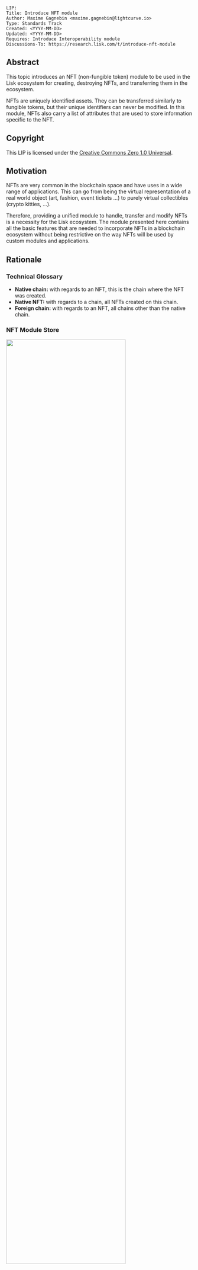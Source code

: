 ```
LIP:
Title: Introduce NFT module
Author: Maxime Gagnebin <maxime.gagnebin@lightcurve.io>
Type: Standards Track
Created: <YYYY-MM-DD>
Updated: <YYYY-MM-DD>
Requires: Introduce Interoperability module
Discussions-To: https://research.lisk.com/t/introduce-nft-module
```


## Abstract

This topic introduces an NFT (non-fungible token) module to be used in the Lisk ecosystem for creating, destroying NFTs, and transferring them in the ecosystem. 

NFTs are uniquely identified assets. 
They can be transferred similarly to fungible tokens, but their unique identifiers can never be modified. 
In this module, NFTs also carry a list of attributes that are used to store information specific to the NFT.


## Copyright

This LIP is licensed under the [Creative Commons Zero 1.0 Universal](https://creativecommons.org/publicdomain/zero/1.0/).


## Motivation

NFTs are very common in the blockchain space and have uses in a wide range of applications. 
This can go from being the virtual representation of a real world object (art, fashion, event tickets ...) to purely virtual collectibles (crypto kitties, ...). 

Therefore, providing a unified module to handle, transfer and modify NFTs is a necessity for the Lisk ecosystem. 
The module presented here contains all the basic features that are needed to incorporate NFTs in a blockchain ecosystem without being restrictive on the way NFTs will be used by custom modules and applications. 


## Rationale


### Technical Glossary



*   **Native chain:** with regards to an NFT, this is the chain where the NFT was created.
*   **Native NFT:** with regards to a chain, all NFTs created on this chain.
*   **Foreign chain:** with regards to an NFT, all chains other than the native chain.


### NFT Module Store


<img src="lip-Introduce_a_non_fungible_token_module/NFT_store.png" width="80%">


*Figure 1: The NFT module store is divided into 5 substores. All NFTs held by users are stored sequentially in the user substore with keys given by the user address and the NFT ID.*


#### NFT Store

The NFT store contains entries for all NFTs present on the chain, as well as entries for all native NFTs that have been sent cross-chain. 
Each entry contains three properties, the owner, the locking module ID and the attributes of the NFT. The owner can either be a 20 bytes user address, or a 4 bytes serialization of a chain ID. 
In the latter case, the token is a native token that has been sent cross-chain and is escrowed.

The locking module ID stores the information regarding the locking status of the NFT. 
If the NFT is unlocked, this property will have value `NFT_NOT_LOCKED`, whereas if the NFT is locked, this property will store the ID of the locking module.

Lastly, the NFT stores an attribute property which can be used by custom applications to store information about the NFT, or modify interactions with the NFT. 


#### User Substore

In the proposed solution, all NFTs associated with a given address are stored sequentially in the user substore part of the state. 
In this way, getting all NFTs of a given account can be done efficiently. 
This is in contrast to specifications (like [ERC 721](https://github.com/ethereum/EIPs/blob/master/EIPS/eip-721.md) without optional extensions) where the NFT owner is only stored as one of the NFTs properties. 
We think that this feature is useful in an account based blockchain ecosystem and the user substore is designed accordingly.


### NFT Identifier

To identify NFTs in the Lisk ecosystem, we introduce the NFT ID in this proposal. 
An NFT ID will be unique in the ecosystem. 
It is built from 3 integers: the [chain ID][registration-LIP] of the chain creating the token, a collection integer chosen when the token is created and an index which is automatically assigned to the new NFT. 

This allows chains to define multiple sets of NFTs, each identified by their respective collection.
Each collection can then easily have its own attribute schema and custom logic.
For example, an art NFT exchange could have a different collection per artist. 
The index being then the unique integer associated with each art piece of this artist.


### Cross-chain NFT Transfer

To allow cross-chain transfers of NFTs, we define a specific command which makes use of the [Interoperability module][base-interoperability-LIP] and creates a [cross-chain message][CCM-LIP] with the relevant information. 
When sending NFTs cross-chain, it is crucial that every chain can correctly escrow its native tokens sent to other chains. 
In this way, a native NFT can never be created by a foreign chain and sent across the ecosystem. 
When receiving non-native NFTs on a chain, users can query this NFT's native chain to make sure that the NFT is properly escrowed.


#### Transfer To and From the Native Chain

These specifications only allow NFTs to be transferred to and from their native chain. 
In particular, this means that a token created on chain A cannot be transferred directly from chain B to chain C. 
This is required to allow the native chain to maintain correctly escrowed NFTs.


### Attributes

Each NFT is stored with an attribute property. 
This property is a byte sequence that is not deserialized by the NFT module. 
Each custom module using an NFT collection should define schemas to serialize and deserialize the attribute property of NFTs of their collection.

When an NFT is sent to another chain, the attributes property of the NFT can be modified according to specifications set on the receiving chain. 
For this reason, custom modules specifying an NFT collection must also implement the behavior to adopt when an NFT is returned with a modified attributes property. 
This custom behavior will compare the returned attributes with the ones stored with the escrowed NFT. 
If the returned NFT has an empty attribute, the native chain will restore the attributes as stored, 
this can be used to save on cross-chain messages size when returning non-modified NFTs to their native chains.


### Protocol Logic for Other Modules

The NFT module provides the following functions to modify the NFT state. 
Any other modules should use those functions to modify the NFT state. 
The NFT state should never be modified from outside the module without using one of the provided functions as this could result in unexpected behavior and could cause an improper state transition.


#### create

This function is used to create a new NFT. 
The NFT will always be native to the chain creating it. 
The index of the created NFT will be the next available index, as specified by the max index corresponding to the collection.


#### destroy

This function is used to destroy NFTs. 
The NFT will be removed from the NFT store and cannot be retrieved. 
The use of this function is limited to destroying native NFTs.


#### transfer

This function is used to transfer ownership of NFTs within one chain.


#### transferCrossChain

This function is used to transfer ownership of NFTs across chains in the Lisk ecosystem.


#### lock

This function is used to lock an NFT to a module ID. 
A locked NFT cannot be transferred (within the chain or across chains). 
This can be useful, for example, when the NFT is used as a deposit for a service. 
A module ID is specified when locking the NFT and this ID has to be specified when unlocking the NFT. 
This avoids NFTs being accidentally locked and unlocked by different modules. 


#### unlock

This function is used to unlock an NFT that was locked to a module ID. 


#### setAttributes

This function is used to modify the attributes of NFTs.
Each custom module can define the rules surrounding modifying NFT attributes and should call this function. 
This function will be executed even if the NFT is locked.


#### recover

This function should only be called by the Interoperability module to trigger the recovery of NFTs escrowed to terminated chains.

## Specification


### Constants and Notations

The following constants are used throughout the document

|Name          | Type    | Value       |
| ------------- |---------| ------------|
| **Interoperability Constants** |||
| `MIN_RETURN_FEE`                      | uint64 | 1000 |
| **NFT Module Constants** |||
| `MODULE_ID_NFT`                       | uint32 | TBD |
| `COMMAND_ID_TRANSFER`                 | uint32 | 0 |
| `COMMAND_ID_CROSS_CHAIN_TRANSFER`     | uint32 | 1 |
| `CROSS_CHAIN_COMMAND_ID_TRANSFER`     | uint32 | 0 |
| `CHAIN_ID_ALIAS_NATIVE`               | uint32 | 0 |
| `NFT_NOT_LOCKED`                      | uint32 | `MODULE_ID_NFT` |
| `MAX_BYTE_LENGTH_ATTRIBUTES`          | uint32 | 9 * 1024 |
| `CCM_STATUS_OK`                       | uint32 | 0 |
| `CCM_STATUS_NFT_NOT_SUPPORTED`        | uint32 | 64 |
| `CCM_STATUS_NFT_PROTOCOL_VIOLATION`   | uint32 | 65 |
| **Store Constants** |||
| `STORE_PREFIX_NFT`                    | bytes | 0x00 00 |
| `STORE_PREFIX_USER`                   | bytes | 0x80 00 |
| `STORE_PREFIX_COLLECTION`             | bytes | 0xc0 00 |
| `STORE_PREFIX_AVAILABLE_COLLECTION`   | bytes | 0xd0 00 |
| `STORE_PREFIX_TERMINATED_ESCROW`      | bytes | 0xe0 00 |
| `STORE_KEY_LENGTH_NFT`                | uint32| 16      |
| **General Constants** |||
| `EMPTY_BYTES`                         | bytes  | "" |
| `ADDRESS_LENGTH`                      | uint32 | 20 |


#### uint32be

`uint32be(x)` returns the big endian uint32 serialization of an integer `x`, with `0 <= x <2^32`. 
This serialization is always 4 bytes long.


#### uint64be

`uint64be(x)` returns the big endian uint64 serialization of an integer `x`, with `0 <= x < 2^64`. 
This serialization is always 8 bytes long.


#### length

In this LIP, `length(byteSequence)` returns the length in bytes of `byteSequence`.


#### Functions from Other Modules

Calling a function `fct` from the [Interoperability module][base-interoperability-LIP] is represented by `interoperability.fct(required inputs)`.


### NFT Module Store

The store keys and schemas for value serialization of the NFT store are set as follows:


#### NFT Substore

*   The store prefix is set to `STORE_PREFIX_NFT`.
*   Each store key is an NFT ID: `uint32be(chainID)||uint32be(collection)||uint64be(index)`.
*   Each store value is the serialization of an object following `NFTStoreSchema`.
    ```java
    NFTStoreSchema = {
        "type": "object",
        "required": [
            "owner",
            "lockingModuleID",
            "attributes"
        ],
        "properties": {
            "owner": { 
                "dataType": "bytes", 
                "fieldNumber": 1 
            },
            "lockingModuleID": { 
                "dataType": "uint32", 
                "fieldNumber": 2 
            },
            "attributes": {             
                "dataType": "bytes", 
                "fieldNumber": 3 
            }
        }
    }
    ```

#### User Substore

*   The store prefix is set to `STORE_PREFIX_USER`.
*   Each store key is a 20-byte address and an NFT ID: `address||uint32be(chainID)||uint32be(collection)||uint64be(index)`.
*   Each store value is the serialization of an object following `userStoreSchema`.
    ```java
    userStoreSchema = {
        "type": "object",
        "required": ["exists"],
        "properties": {
            "exists": { 
                "dataType": "boolean", 
                "fieldNumber": 1
            }
        }
    }
    ```

#### Collection Substore

*   The store prefix is set to `STORE_PREFIX_COLLECTION`.
*   Each store key is a collection: `uint32be(collection)`.
*   Each store value is the serialization of an object following `collectionStoreSchema`.
    ```java
    collectionStoreSchema = {
        "type": "object",
        "required": ["nextAvailableIndex"],
        "properties": {
            "nextAvailableIndex": { 
                "dataType": "uint64", 
                "fieldNumber": 1
            }
        }
    }
    ```
    

#### Available Collection Substore

*   The store prefix is set to `STORE_PREFIX_AVAILABLE_COLLECTION`.
*   Each store key is the empty bytes.
*   Each store value is the serialization of an object following `availableCollectionStoreSchema`.
    ```java
    availableCollectionStoreSchema = {
        "type": "object",
        "required": ["nextAvailableCollection"],
        "properties": {
            "nextAvailableCollection": { 
                "dataType": "uint32", 
                "fieldNumber": 1
            }
        }
    }
    ```

#### Terminated Escrow Substore

*   The store prefix is set to `STORE_PREFIX_TERMINATED_ESCROW`.
*   Each store key is a chain ID: `uint32be(chainID)`.
*   Each store value is the serialization of an object following `terminatedEscrowStoreSchema`.
    ```java
    terminatedEscrowStoreSchema = {
        "type": "object",
        "required": ["escrowTerminated"],
        "properties": {
            "escrowTerminated": { 
                "dataType": "boolean", 
                "fieldNumber": 1
            }
        }
    }
    ```


#### Store Notation

For the rest of this proposal:

*   Let `NFTStore(nftID)` be the NFT store entry with store prefix `STORE_PREFIX_NFT` and store key
    `uint32be(nftID.chainID)||uint32be(nftID.collection)||uint64be(nftID.index)`. 
*   Let `userStore(address, nftID)` be the user substore entry with store key `address||uint32be(nftID.chainID)||uint32be(nftID.collection)||uint64be(nftID.index)`.
*   Let `collectionStore(collection)` be the collection substore entry with store key `uint32be(collection)`.
*   Let `terminatedStore(chainID)` be the `escrowTerminated` property of the terminated escrow substore entry with store key `uint32be(chainID)`. 
    If the store entry does not exist, the function returns `False`.
*   Let `nextAvailableCollection` be the `nextAvailableCollection` property of the entry of the available collection substore.


### NFT Identification

All NFTs in the ecosystem are identified by the three values `chainID`, `collection` and `index`. 
- `chainID` is always the chain ID of the chain that created the NFT 
- `collection` is an integer specified at NFT creation, 
- `index` is assigned at NFT creation to the next available index in the collection. 

In this LIP, the NFT identifier is written as a dictionary of 3 elements `{"chainID": chainID, "collection": collection, "index": index}`. 
This is for example used in all input formats for the module's exposed logics.
This allows the exposed logic interfaces to be simple and uniform.
This choice follows a potential way how the module could be implemented in JavaScript, the same behavior could be implemented with a named tuple in Python. 


#### NFT ID and Native NFT

NFTs on their native chain are identified by the three values `{"chainID": CHAIN_ID_ALIAS_NATIVE, "collection": collection, "index": index}`. 
The same NFT in other chains would be identified by the three values `{"chainID": nativeChainID, "collection": collection, "index": index}`, 
`nativeChainID` being the chain ID of the chain where the NFT was created. 


#### Supported NFTs

The NFT module contains a function used when receiving cross-chain NFT transfers to assert the support for non-native NFTs. 
It should return a boolean, depending on the configuration of the NFT module. 
For the rest of this LIP, this function is written `NFTSupported(nftID)`.


### Internal Functions


#### createNFTEntry

```python
createNFTEntry(nftID, address, moduleID, givenAttributes):
    create a store entry with
        storePrefix = STORE_PREFIX_NFT
        storeKey =  uint32be(nftID.chainID) 
                      || uint32be(nftID.collection) 
                      || uint64be(nftID.index)

        storeValue = { 
            "owner": address, 
            "lockingModuleID": moduleID, 
            "attributes": givenAttributes
        } serialized using NFTStoreSchema
```


#### deleteNFTEntry

```python
deleteNFTEntry(nftID):
    delete the store entry with
        storePrefix = STORE_PREFIX_NFT
        storeKey = uint32be(nftID.chainID) 
                     || uint32be(nftID.collection) 
                     || uint64be(nftID.index)
```


#### createUserEntry

```python
createUserEntry(address, nftID):
    create an store entry with
        storePrefix = STORE_PREFIX_USER
        storeKey = address 
                     || uint32be(nftID.chainID) 
                     || uint32be(nftID.collection) 
                     || uint64be(nftID.index)
        storeValue = {"exists": True} serialized using userStoreSchema
```


#### deleteUserEntry

```python
deleteUserEntry(address, nftID):
    delete the store entry with
        storePrefix = STORE_PREFIX_USER
        storeKey = address 
                     || uint32be(nftID.chainID) 
                     || uint32be(nftID.collection) 
                     || uint64be(nftID.index)
```



#### terminateEscrow

```python
terminateEscrow(chainID):
    create the store entry with
        storePrefix = STORE_PREFIX_TERMINATED_ESCROW.
        storeKey    = uint32be(chainID)
        storeValue  = {"escrowTerminated": True} serialized according to terminatedEscrowStoreSchema
```


#### canonicalNFTID

```python

canonicalNFTID(nftID):
    if nftID.chainID == interoperability.getOwnChainAccount().ID
        return {"chainID": CHAIN_ID_ALIAS_NATIVE, "collection": nftID.collection, "index": nftID.index}
    else:
        return nftID
```
This function will return the input `nftID` in the case `interoperabiliby.getOwnChainAccount()` cannot be called.


### NFT Attributes

For all NFT collections, native chains must implement the function 
`getNewAttributes(collection, storedAttributes, receivedAttributes)` which is used whenever an NFT from this collection is received from another chain. 
The function `getNewAttributes` must always return a byte array of length at most `MAX_BYTE_LENGTH_ATTRIBUTES` bytes.

For all values of `collection` and `storedAttributes`, 
this function must be defined as `getNewAttributes(collection, storedAttributes, EMPTY_BYTES) = storedAttributes`.

This function's default behavior is to always overwriting the received attributes with the ones in the NFT substore:

```python
defaultGetNewAttributes(collection, storedAttributes, receivedAttributes):
    return storedAttributes
```


### NFTs in Genesis Blocks

The genesis block of a chain can have a non-empty NFT store. The distribution of NFTs at genesis is left to sidechain developers and must only follow few restrictions:

*   No escrow entries (entries with store prefix `ESCROW_STORE_PREFIX`) should exist in the genesis block.
*   Only NFTs with `chainID == CHAIN_ID_ALIAS_NATIVE` exist in the genesis block. They must all have a 20 byte owner and the corresponding entry in the user substore must exist (entry with store key being `owner||uint32be(chainID)||uint23be(collection)||uint64be(index)`).
*   For all collections, the maximal index of all NFTs of this collection, over all existing NFT entries, must be strictly smaller than `collectionStore(collection).nextAvailableIndex`.
*   `nextAvailableCollection > collection` for all `collection` such that `collectionStore(collection)` exists. 


### Commands

The module provides the following commands to modify the NFT store.


#### NFT Transfer

Transactions executing this command have: 

*   `moduleID = NFT_MODULE_ID`
*   `commandID  = COMMAND_ID_TRANSFER`


##### Parameters Schema

The `params` property of an NFT transfer transaction follows the schema `NFTTransferParams`.

```java
NFTTransferParams = {
    "type": "object",
    "required": [
        "nftID",
        "recipientAddress"
    ],
    "properties": {
        "nftID": {
            "type": object,
            "fieldNumber": 1,
            "required": [
                "chainID",
                "collection",
                "index"
            ],
            "properties": {
                "chainID": {
                    "dataType": "uint32",
                    "fieldNumber": 1
                },
                "collection": {
                    "dataType": "uint32",
                    "fieldNumber": 2
                },
                "index": {
                    "dataType": "uint64",
                    "fieldNumber": 3
                }
            }
        },    
        "recipientAddress": {
            "dataType": "bytes",
            "fieldNumber": 2
        }
    }
}
```


##### Parameters Validity

The `params` property of an NFT transfer transaction is valid if:

*   `recipientAddress` must be a byte array of length `ADDRESS_LENGTH`. 


##### Execution

When executing this command, the following is done: 

```python
derive senderAddress from trs.senderPublicKey
let nftID as given in trs.params

if NFTStore(nftID).lockingModuleID != NFT_NOT_LOCKED:   
    execution fails  
if NFTStore(nftID).owner != senderAddress:   
    execution fails

deleteUserEntry(senderAddress, nftID)
createUserEntry(recipientAddress, nftID)
NFTStore(nftID).owner = recipientAddress
```


#### Cross-chain NFT Transfer

Transactions executing this command have:
*   `moduleID = NFT_MODULE_ID`
*   `commandID  = COMMAND_ID_CROSS_CHAIN_TRANSFER` 


##### Parameters Schema

The `params` property of a cross-chain NFT transfer transaction follows the schema `crossChainTransferParams`.

```java
crossChainTransferParams = {
    "type": "object",
    "required": [
        "nftID",   
        "receivingChainID", 
        "recipientAddress", 
        "messageFee" 
    ],
    "properties": {
        "nftID": {
            "type": object,
            "fieldNumber": 1,
            "required": [
                "chainID",
                "collection",
                "index"
            ],
            "properties": {
                "chainID": {
                    "dataType": "uint32",
                    "fieldNumber": 1
                },
                "collection": {
                    "dataType": "uint32",
                    "fieldNumber": 2
                },
                "index": {
                    "dataType": "uint64",
                    "fieldNumber": 3
                }
            }
        }, 
        "receivingChainID": {
            "dataType": "uint32",
            "fieldNumber": 2 
        },
        "recipientAddress": {
            "dataType": "bytes",
            "fieldNumber": 3 
        },
        "messageFee": {
            "dataType": "uint64",
            "fieldNumber": 4 
        }
    }
}
```


##### Parameters Validity

The `params` property of a cross-chain NFT transfer transaction is valid if: 
*   `recipientAddress` is a byte array of length `ADDRESS_LENGTH`,
*   `tokenID.chainID` is either `CHAIN_ID_ALIAS_NATIVE` or `receivingChainID`,


##### Execution

When executing a cross-chain NFT transfer transaction `trs`, the following is done: 

*   Derive `senderAddress` from `trs.senderPublicKey`.
*   Execute the same logic as the function 
    ```java
    timestamp = timestamp of the block including the execution of this command
    transferCrossChain(timestamp,
                       senderAddress, 
                       trs.params.receivingChainID, 
                       trs.params.recipientAddress, 
                       trs.params.nftID, 
                       trs.params.messageFee)
    ```


### Executing Cross-chain Messages


#### Cross-chain NFT Transfer Message

Cross-chain messages executing this cross-chain command have:
*   `moduleID = NFT_MODULE_ID`,
*   `commandID  = CROSS_CHAIN_COMMAND_ID_TRANSFER`


##### Message Parameters Schema

The `params` property of cross-chain NFT transfers follows the `crossChainTransferMessageParams` schema.

```java
crossChainTransferMessageParams = {
    "type": "object",
    "required": [
        "nftID",   
        "senderAddress"
        "recipientAddress", 
        "attributes" 
    ],
    "properties": {
        "nftID": {
            "type": object,
            "fieldNumber": 1,
            "required": [
                "chainID",
                "collection",
                "index"
            ],
            "properties": {
                "chainID": {
                    "dataType": "uint32",
                    "fieldNumber": 1
                },
                "collection": {
                    "dataType": "uint32",
                    "fieldNumber": 2
                },
                "index": {
                    "dataType": "uint64",
                    "fieldNumber": 3
                }
            }
        }, 
        "senderAddress": {
            "dataType": "bytes",
            "fieldNumber": 2 
        },
        "recipientAddress": {
            "dataType": "bytes",
            "fieldNumber": 3 
        },
        "attributes": {
            "dataType": "bytes",
            "fieldNumber": 4 
        }
    }
}
```

##### Execution

When executing a cross-chain NFT transfer message `CCM`, the logic below is followed.

```python
nftID = CCM.params.nftID
chainID = nftID.chainID
sendingChainID = CCM.sendingChainID
senderAddress = CCM.params.senderAddress
recipientAddress = CCM.params.recipientAddress
receivedAttributes = CCM.params.attributes
ownChainID = interoperability.getOwnChainAccount().ID

if (chainID not in [ownChainID, sendingChainID]
    or length(senderAddress) != ADDRESS_LENGTH
    or length(recipientAddress) !=  ADDRESS_LENGTH
    or length(receivedAttributes) > MAX_BYTE_LENGTH_ATTRIBUTES
    or (chainID == ownChainID 
        and NFTStore(nftID).owner != uint32(sendingChainID))
    or (chainID == sendingChainID 
        and NFTStore(nftID) exists)):  
    if  (CCM.fee >= MIN_RETURN_FEE * length(CCM)
        and CCM.status == CCM_STATUS_OK):
        interoperability.error(CCM, CCM_STATUS_NFT_PROTOCOL_VIOLATION)
    terminateEscrow(sendingChainID)
    stop CCM execution
    
if chainID == ownChainID:
    oldAttributes = NFTStore(nftID).attributes
    if CCM.status == CCM_STATUS_OK:
        newAttributes = getNewAttributes(nftID.collection,
                                         oldAttributes,
                                         receivedAttributes) 
        newRecipientAddress = recipientAddress 
    else:
        newAttributes = oldAttributes
        newRecipientAddress = senderAddress

    nftID = canonicalNFTID(nftID)
    NFTStore(nftID).owner = newRecipienAddress
    NFTStore(nftID).attributes = newAttributes
    createUserEntry(newRecipientAddress, nftID)

else: # chainID == sendingChainID
    if NFTSupported(nftID) == FALSE:
        if (CCM.fee >= MIN_RETURN_FEE * length(CCM)
            and CCM.status == CCM_STATUS_OK):
            interoperability.error(CCM, CCM_STATUS_NFT_NOT_SUPPORTED)
        stop CCM execution
    if CCM.status == CCM_STATUS_OK:
        createNFTEntry(nftID, 
                       recipientAddress, 
                       receivedAttributes)
        createUserEntry(recipientAddress, nftID)
    else:
        createNFTEntry(nftID,
                       senderAddress,
                       receivedAttributes)
        createUserEntry(senderAddress, nftID) 
```


### Protocol Logic for Other Modules


#### getAttributes

This function returns the attributes of an NFT.
```python
getAttributes(address, nftID):
    nftID = canonicalNFTID(nftID)
    if NFTStore(nftID) exists:
        return NFTStore(nftID).attributes
    else:
        return entry does not exist
```


#### getLockingModuleID

This function returns the locking status of an NFT.
```python
getLockingModuleID(nftID):
    nftID = canonicalNFTID(nftID)
    if NFTStore(nftID) exists:
        return NFTStore(nftID).lockingModuleID
    else:
        return entry does not exist
```


#### getNFTowner

This function returns the owner of an NFT.
```python
getNFTowner(nftID):
    nftID = canonicalNFTID(nftID)
    if NFTStore(nftID) exists:
        return NFTStore(nftID).owner
    else:
        return entry does not exist
```


#### isTerminated

This function returns the escrow status of a chain.
```python
isTerminated(chainID):
    if terminatedStore(chainID) == True:
        return True
    else:
        return False
```


#### getNextAvailableIndex

This function returns the max index of a collection.
```python
getNextAvailableIndex(collection):
    if collectionStore(collection) does not exist:
        return collection does not exist
        
    return collectionStore(collection).nextAvailableIndex 
```


#### getNextAvailableCollection

This function returns the next available collection.
```python
getNextAvailableCollection():     
    return nextAvailableCollection
```


#### create

This function creates an NFT.
```python
create(address, collection, attributes):
    if (length(attributes) > MAX_BYTE_LENGTH_ATTRIBUTES bytes
        or collectionStore(collection) does not exist):
        create fails
        
    index = collectionStore(collection).nextAvailableIndex
    nftID = {"chainID": CHAIN_ID_ALIAS_NATIVE, 
             "collection": collection, 
             "index": index}
    createNFTEntry(nftID, address, attributes)   
    createUserEntry(address, nftID)
    collectionStore(collection).nextAvailableIndex += 1
```


#### destroy

This function destroys an NFT.
```python
destroy(nftID):
    nftID = canonicalNFTID(nftID)
    if (nftID.chainID != CHAIN_ID_ALIAS_NATIVE
        or NFTStore(nftID) does not exist):
        destroy fails
        
    address = NFTStore(nftID).owner
    deleteNFTEntry(nftID)
    deleteUserEntry(address, nftID) 
```


#### initializeCollection

This function creates a new collection substore entry.
```python
initializeCollection(collection):
    if collectionStore(collection) exists:
        initializeCollection fails

    create an entry in the collection substore with
        storeKey = uint32be(collection)
        storeValue = {"nextAvailableIndex": 0) serialized using collectionStoreSchema 

    if collection >= nextAvailableCollection:
        nextAvailableCollection = collection + 1
    return collection
```


#### transfer

This function transfers ownership of NFTs within one chain.
```python
transfer(senderAddress, recipientAddress, nftID):
    nftID = canonicalNFTID(nftID)
    if (NFTStore(nftID).lockingModuleID != NFT_NOT_LOCKED
        or NFTStore(nftID).owner != senderAddress):   
        transfer fails

    deleteUserEntry(senderAddress, nftID)
    createUserEntry(recipientAddress, nftID)
    NFTStore(nftID).owner = recipientAddress
```


#### transferCrossChain

This function transfers ownership of NFTs across chains in the Lisk ecosystem.
```python
transferCrossChain(timestamp,
                   senderAddress, 
                   receivingChainID, 
                   recipientAddress, 
                   nftID, 
                   messageFee,
                   includeAttributes):
                   
    nftID = canonicalNFTID(nftID)
    chainID = nftID.chainID
    if (chainID not in [CHAIN_ID_ALIAS_NATIVE, receivingChainID]
        or length(senderAddress) != ADDRESS_LENGTH
        or length(recipientAddress) !=  ADDRESS_LENGTH
        or NFTStore(nftID).owner != senderAddress
        or NFTStore(nftID).lockingModuleID != NFT_NOT_LOCKED
        or (terminatedStore(sendingChainID) == True 
            and chainID == CHAIN_ID_ALIAS_NATIVE)):
        transferCrossChain fails
    
    if includeAttributes == True:
        attributes = NFTStore(nftID).attributes
    else:
        attributes = EMPTY_BYTES

    deleteUserEntry(address, nftID)
    if chainID == CHAIN_ID_ALIAS_NATIVE:  
        NFTStore(nftID).owner = uint32be(receivingChainID)
        nftID.chainID = interoperability.getOwnChainAccount().ID
    else:
        deleteNFTEntry(nftID)  
    
    messageParams = {
        "nftID": nftID,
        "senderAddress": senderAddress,
        "recipientAddress": recipientAddress
        "attributes": attributes,
    }
    
    serializedParams = serialization of messageParams following 
                      crossChainTransferMessageParams schema

    interoperability.send(timestamp,
                          NFT_MODULE_ID,
                          CROSS_CHAIN_COMMAND_ID_TRANSFER,
                          receivingChainID,
                          messageFee,
                          senderAddress,
                          serializedParams)
```


#### lock

This function locks an NFT to a given module ID.
```python
lock(moduleID, nftID):
    nftID = canonicalNFTID(nftID)
    if NFTStore(nftID).lockingModuleID != NFT_NOT_LOCKED: 
        lock fails 
        
    NFTStore(nftID).lockingModuleID = moduleID
```


#### unlock

This function unlocks an NFT that was locked to a module ID.
```python
unlock(moduleID, nftID):
    nftID = canonicalNFTID(nftID)
    if NFTStore(nftID).lockingModuleID != moduleID:
        unlock fails
        
    NFTStore(nftID).lockingModuleID = NFT_NOT_LOCKED
```


#### setAttributes


This function modifies the attributes of NFTs. 
```python
setAttributes(newAttributes, nftID):
    nftID = canonicalNFTID(nftID)
    if (NFTStore(nftID) does not exist
        or length(newAttributes) > MAX_BYTE_LENGTH_ATTRIBUTES):
        setAttributes fails
        
    NFTStore(nftID).attributes = newAttributes
```


#### recover

This function should only be called by the interoperability module.
It recovers NFTs escrowed to terminated chains.
```python
recover(terminatedChainID, moduleID, storePrefix, storeKey, storeValue):
    if (storePrefix != STORE_PREFIX_NFT:
        or length(storeKey) != STORE_KEY_LENGTH_NFT):
        recover fails
        
    chainID = first 4 bytes of storeKey deserialized as uint32be
    collection = bytes 5 to 8 of storeKey deserialized as uint32be
    index = last 8 bytes of storeKey deserialized as uint64be
    nftID = {"chainID": chainID, "collection": collection, "index": index}

    if (chainID != interoperability.getOwnChainAccount().ID
        or NFTStore(nftID).owner != uint32be(terminatedChainID)
        or storeValue does not follow nftStoreSchema):
        recover fails
    nftValue = storeValue deserialized according to nftStoreSchema
    if length(nftValue.owner) != ADDRESS_LENGTH:
        recover fails  
        
    NFTStore(nftID).owner = nftValue.owner
    storedAttributes = NFTStore(nftID).attributes
    newAttributes = nftValue.attributes
    NFTStore(nftID).attributes =  getNewAttributes(collection, storedAttributes, newAttributes)
```


### Endpoints for Off-Chain Services

TBA


## Backwards Compatibility

Chains adding support for the NFT module specified in this document need to do so with a hard fork. This proposal does not imply a fork for the Lisk mainchain.


## Reference Implementation

TBA


[base-interoperability-LIP]: https://research.lisk.com/t/properties-serialization-and-initial-values-of-the-interoperability-module/290
[registration-LIP]: https://research.lisk.com/t/chain-registration/291
[recovery-LIP]: https://research.lisk.com/t/sidechain-recovery-transactions/292
[CCU-LIP]: https://research.lisk.com/t/introduce-cross-chain-update-transactions/298
[token-LIP]: https://research.lisk.com/t/introduce-an-interoperable-token-module/295
[CCM-LIP]: https://research.lisk.com/t/cross-chain-messages/299
